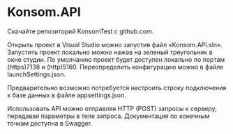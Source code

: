 # Konsom.API
Скачайте репозиторий KonsomTest с github.com.

Открыть проект в Visual Studio можно запустив файл «Konsom.API.sln».
Запустить проект локально можно нажав на зеленый треугольник в окне студии.
По умолчанию проект будет доступен локально по портам (https)7138 и (http)5160. Переопределить конфигурацию можно в файле launchSettings.json.

Предварительно возможно потребуется настроить строку подключения к базе данных в файле appsettings.json.

Использовать API можно отправляя HTTP (POST) запросы к серверу, передавая параметры в теле запроса.  Документация по конечным точкам доступна в Swagger.
